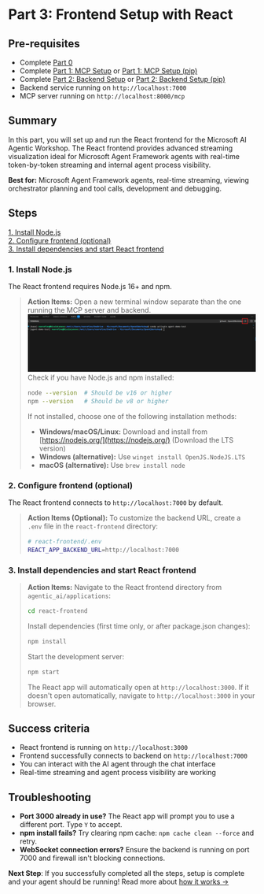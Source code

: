 # Part 3: Frontend Setup with React

## Pre-requisites
- Complete [Part 0](../SETUP.md)
- Complete [Part 1: MCP Setup](01_mcp_uv.md) or [Part 1: MCP Setup (pip)](01_mcp_pip.md)
- Complete [Part 2: Backend Setup](02_backend_uv.md) or [Part 2: Backend Setup (pip)](02_backend_pip.md)
- Backend service running on `http://localhost:7000`
- MCP server running on `http://localhost:8000/mcp`

## Summary
In this part, you will set up and run the React frontend for the Microsoft AI Agentic Workshop. The React frontend provides advanced streaming visualization ideal for Microsoft Agent Framework agents with real-time token-by-token streaming and internal agent process visibility.

**Best for:** Microsoft Agent Framework agents, real-time streaming, viewing orchestrator planning and tool calls, development and debugging.

## Steps
[1. Install Node.js](#1-install-nodejs)  
[2. Configure frontend (optional)](#2-configure-frontend-optional)  
[3. Install dependencies and start React frontend](#3-install-dependencies-and-start-react-frontend)

### 1. Install Node.js

The React frontend requires Node.js 16+ and npm.

> **Action Items:**
> Open a new terminal window separate than the one running the MCP server and backend.
> ![new terminal](media/01_mcp_new_terminal.png)
> Check if you have Node.js and npm installed:
> ```bash
> node --version  # Should be v16 or higher
> npm --version   # Should be v8 or higher
> ```
> 
> If not installed, choose one of the following installation methods:
> - **Windows/macOS/Linux:** Download and install from [https://nodejs.org/](https://nodejs.org/) (Download the LTS version)
> - **Windows (alternative):** Use `winget install OpenJS.NodeJS.LTS`
> - **macOS (alternative):** Use `brew install node`

### 2. Configure frontend (optional)

The React frontend connects to `http://localhost:7000` by default.

> **Action Items (Optional):**
> To customize the backend URL, create a `.env` file in the `react-frontend` directory:
> ```bash
> # react-frontend/.env
> REACT_APP_BACKEND_URL=http://localhost:7000
> ```

### 3. Install dependencies and start React frontend

> **Action Items:**
> Navigate to the React frontend directory from `agentic_ai/applications`:
> ```bash
> cd react-frontend
> ```
> 
> Install dependencies (first time only, or after package.json changes):
> ```bash
> npm install
> ```
> 
> Start the development server:
> ```bash
> npm start
> ```
> 
> The React app will automatically open at `http://localhost:3000`. If it doesn't open automatically, navigate to `http://localhost:3000` in your browser.

## Success criteria
- React frontend is running on `http://localhost:3000`
- Frontend successfully connects to backend on `http://localhost:7000`
- You can interact with the AI agent through the chat interface
- Real-time streaming and agent process visibility are working

## Troubleshooting
- **Port 3000 already in use?** The React app will prompt you to use a different port. Type `Y` to accept.
- **npm install fails?** Try clearing npm cache: `npm cache clean --force` and retry.
- **WebSocket connection errors?** Ensure the backend is running on port 7000 and firewall isn't blocking connections.

**Next Step**: If you successfully completed all the steps, setup is complete and your agent should be running! Read more about [how it works →](04_how_it_works.md)
